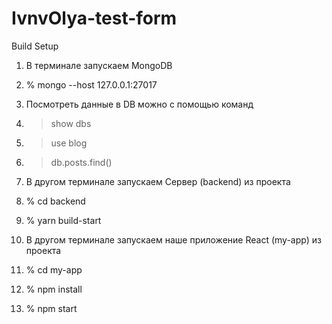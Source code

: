 # IvnvOlya-test-form

Build Setup
1. В терминале запускаем MongoDB
2. % mongo --host 127.0.0.1:27017
3. Посмотреть данные в DB можно с помощью команд
4. >show dbs
5. > use blog
6. > db.posts.find()

7. В другом терминале запускаем Сервер (backend) из проекта
8. % cd backend
9. % yarn build-start

10. В другом терминале запускаем наше приложение React (my-app) из проекта
11. % cd my-app
12. % npm install
13. % npm start  
